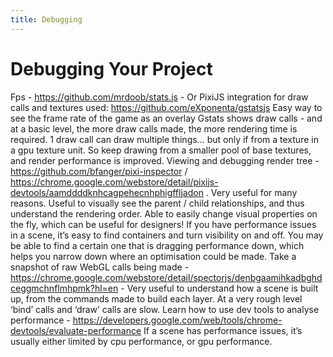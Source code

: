 ```yaml
---
title: Debugging
---
```

# Debugging Your Project



Fps - https://github.com/mrdoob/stats.js - Or PixiJS integration for draw calls and textures used: https://github.com/eXponenta/gstatsjs
Easy way to see the frame rate of the game as an overlay
Gstats shows draw calls - and at a basic level, the more draw calls made, the more rendering time is required. 1 draw call can draw multiple things… but only if from a texture in a gpu texture unit. So keep drawing from a smaller pool of base textures, and render performance is improved.
Viewing and debugging render tree - https://github.com/bfanger/pixi-inspector / https://chrome.google.com/webstore/detail/pixijs-devtools/aamddddknhcagpehecnhphigffljadon . Very useful for many reasons. 
Useful to visually see the parent / child relationships, and thus understand the rendering order.
Able to easily change visual properties on the fly, which can be useful for designers!
If you have performance issues in a scene, it’s easy to find containers and turn visibility on and off. You may be able to find a certain one that is dragging performance down, which helps you narrow down where an optimisation could be made.
Take a snapshot of raw WebGL calls being made - https://chrome.google.com/webstore/detail/spectorjs/denbgaamihkadbghdceggmchnflmhpmk?hl=en - 
Very useful to understand how a scene is built up, from the commands made to build each layer.
At a very rough level ‘bind’ calls and ‘draw’ calls are slow.
Learn how to use dev tools to analyse performance - https://developers.google.com/web/tools/chrome-devtools/evaluate-performance
If a scene has performance issues, it’s usually either limited by cpu performance, or gpu performance. 

